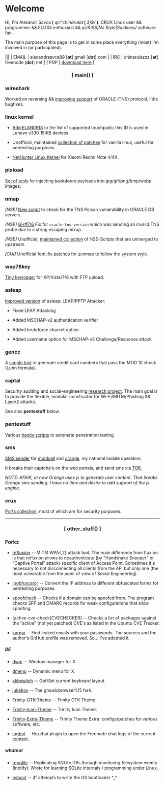 # Welcome

Hi, I'm Alexandr Savca **(** *qr/^chinarulez{,3}$/* **)**.
CRUX Linux user && programmer && FLOSS enthusiast &&
*qr/KISS|NJ Style|Suckless/* software fan.

The main purpose of this page is to get in some place everything (most)
I'm involved in (or participated).

|||
| EMAIL | alexandrsavca89 [**at**] gmail [**dot**] com  |
| IRC   | chinarulezzz [**at**] freenode [**dot**] net  |
| PGP   | [download here][PGP_KEY]                      |

### <center> [ main() ] </center>

### wireshark

Worked on reversing && [improving support][WIRESHARK_COMMITS] of ORACLE (TNS)
protocol, little bugfixes.

### linux kernel

* [Add ELAN0618][ELAN0618] to the list of supported touchpads; this ID is used
in Lenovo v330 15IKB devices.

* Unofficial, maintained [collection of patches][WIFI_PATCHES] for vanilla
linux, useful for pentesting purposes.

* [NetHunter Linux Kernel][MIDOKERN] for Xiaomi Redmi Note 4/4X.

### pixload

[Set of tools][PIXLOAD] for injecting ~~backdoors~~ payloads into
jpg/gif/png/bmp/webp images.

### nmap

*[NSE]* [New script][NSE_VULN_POISON] to check for the TNS Poison vulnerability
in ORACLE DB servers.

*[NSE]* [GH#716][NSE_TNS_VER_FIX] Fix for `oracle-tns-version` which was
sending an invalid TNS probe due to a string escaping mixup.

*[NSE]* Unofficial, [maintained collection][NSE_EXTRA_SCRIPTS] of NSE-Scripts
that are unmerged to upstream.

*[GUI]* Unofficial [font-fix patches][ZENMAP_FONT_FIX] for zenmap to follow
the system style.

### wxp78key

[Tiny keylogger][WXP78KEY] for XP/Vista/7/8 with FTP upload.

### asleap

[Improved version][ASLEAP] of asleap: LEAP/PPTP Attacker:

- Fixed LEAP Attacking

- Added MSCHAP-v2 authentication verifier

- Added bruteforce charset option

- Added username option for MSCHAP-v2 Challenge/Response attack

### gencc

A [simple tool][GENCC] to generate credit card numbers that pass the
MOD 10 check (Luhn formula).

### captal

Security auditing and social-engineering [research project][CAPTAL].
The main goal is to provide the flexible, modular constructor for
Wi-Fi/MITM/Phishing && Layer2 attacks.

See also **pentestuff** below.

### pentestuff

Various [handy scripts][PENTESTUFF] to automate penetration testing.

### sms

[SMS sender][SMSSENDER] for [moldcell](moldcell.md) and [orange](orange.md),
my national mobile operators.

It breaks their captcha's on the web portals, and send sms via
[TOR](torproject.org).

*NOTE: AFAIK, at now Orange uses js to generate user content.
That breaks Orange sms sending. I have no time and desire to add support of
the js engine.*

### crux

[Ports collection][VCCRUX], most of which are for security purposes.


___


### <center> [ other_stuff() ] </center>

### Forkz

* [refluxion][REFLUXION] -- MITM WPA{,2} attack tool. The main difference from
fluxion is that refluxion allows to deauthenticate (by "Handshake Snooper" or
"Captive Portal" attack) specific client of Access Point. Sometimes
it's necessary to not disconnecting all clients from the AP, but only one
(the most vulnerable from the point of view of Social Engineering).

* [ipobfuscator][IPOBFUSCATOR] -- Convert the IP address to different
obfuscated forms for pentesting purposes.

* [spoofcheck][SPOOFCHECK] -- Checks if a domain can be spoofed from.
The program checks SPF and DMARC records for weak configurations that allow
spoofing.

* [active-cve-check]CVECHECKER] -- Checks a list of packages against the
"active" (not yet patched) CVE's as listed in the Ubuntu CVE Tracker.

* [karma] -- Find leaked emails with your passwords. The sources and the
author's GitHub profile was removed. So... I've adopted it.

##### DE

* [dwm][DWM60CRZ] -- Window manager for X.

* [dmenu][DMENU45CRZ] -- Dynamic menu for X.

* [xkbswitch][XKBSWTCH] -- Get/Set current keyboard layout.

* [jukebox][JUKEBOX] -- The gmusicbrowser1.15 fork.

* [Trinity-GTK-Theme][TRIGTK] -- Trinity GTK Theme.

* [Trinity-Icon-Theme][TRIICON] -- Trinity Icon Theme.

* [Trinity-Extra-Theme][TRIEXTRA] -- Trinity Theme Extra: configs/patches
for various software, etc.

* [logbot][LOGBOT] -- Hexchat plugin to open the Freenode chat logs of the
current context.

##### whatnot

* [repqlite][REPQLITE] -- Replicating SQLite DBs through monitoring filesystem
events (inotify). Wrote for learning SQLite internals / programming under Linux.

* [osboot][OSBOOT] -- jff attempts to write the OS bootloader ^_^

<!-- LINKS -->

[PGP_KEY]: https://raw.githubusercontent.com/chinarulezzz/chinarulezzz.github.io/master/assets/pgp-key.asc
[WIRESHARK_COMMITS]: https://code.wireshark.org/review/gitweb?p=wireshark.git&a=search&h=HEAD&st=author&s=chinarulezzz%7CAlexandr.Savca&sr=1
[ELAN0618]: https://lore.kernel.org/patchwork/patch/958003/
[WIFI_PATCHES]: https://github.com/chinarulezzz/linux-wifi-pentest-patches
[MIDOKERN]: https://github.com/chinarulezzz/mido
[PIXLOAD]: https://github.com/chinarulezzz/pixload
[NSE_VULN_POISON]: https://github.com/chinarulezzz/nmap/commit/a4ca35482aca2011b92a5b3264a3a60cefd895a6
[NSE_TNS_VER_FIX]: https://github.com/nmap/nmap/commit/b30c304a2dc440f17c9a3a25061fae5730492ada
[NSE_EXTRA_SCRIPTS]: https://github.com/chinarulezzz/nmap-extra-scripts
[ZENMAP_FONT_FIX]: https://github.com/chinarulezzz/zenmap_fixes
[WXP78KEY]: https://github.com/chinarulezzz/wxp78key
[ASLEAP]: https://github.com/chinarulezzz/asleap
[GENCC]: https://github.com/chinarulezzz/gencc
[CAPTAL]: https://github.com/chinarulezzz/captal
[PENTESTUFF]: https://github.com/chinarulezzz/pentestuff
[SMSSENDER]: https://github.com/chinarulezzz/sms
[VCCRUX]: https://github.com/non-yellow-spot/vccrux
[REFLUXION]: https://github.com/chinarulezzz/refluxion
[IPOBFUSCATOR]: https://github.com/chinarulezzz/IPObfuscator
[SPOOFCHECK]: https://github.com/chinarulezzz/spoofcheck
[CVECHECKER]: https://github.com/chinarulezzz/active-cve-check
[KARMA]: https://github.com/chinarulezzz/karma
[DWM60CRZ]: https://github.com/chinarulezzz-de/dwm-6.0-chinarulezzz
[DMENU45CRZ]: https://github.com/chinarulezzz-de/dmenu-4.5-chinarulezzz
[XKBSWTCH]: https://github.com/chinarulezzz-de/xkbswitch
[TRIGTK]: https://github.com/chinarulezzz-de/Trinity-GTK-Theme
[TRIICON]: https://github.com/chinarulezzz-de/Trinity-Icon-Theme
[TRIEXTRA]: https://github.com/chinarulezzz-de/Trinity-Extra-Theme
[JUKEBOX]: https://github.com/chinarulezzz-de/jukebox
[LOGBOT]: https://github.com/chinarulezzz-de/logbot
[REPQLITE]: https://github.com/chinarulezzz/repqlite
[OSBOOT]: https://github.com/chinarulezzz/osboot

<!--
vim:sw=2:ts=2:sts=2:et:cc=80
-->

